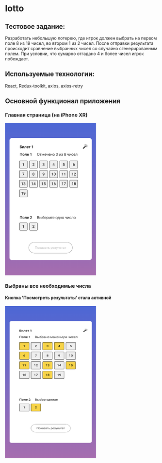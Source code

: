 # lotto


 ## Тестовое задание:
 Разработать небольшую лотерею, где игрок должен выбрать на первом поле 8 из 19 чисел, во втором 1 из 2 чисел. После отправки результата происходит сравнение выбранных чисел со случайно сгенерированным полем. При условии, что сумарно отгадано 4 и более чисел игрок побеждает.


## Используемые технологии:
React, Redux-toolkit, axios, axios-retry

## Основной функционал приложения

### Главная страница (на iPhone XR)

<img src='https://github.com/kdv267/lotto/blob/main/screenshots/XR%20uncheked.png' width='300' height='500'/>



### Выбраны все необходимые числа
#### Кнопка 'Посмотреть результаты' стала активной

<img src='https://github.com/kdv267/lotto/blob/main/screenshots/XR%20cheked.png' width='300' height='500'/>

